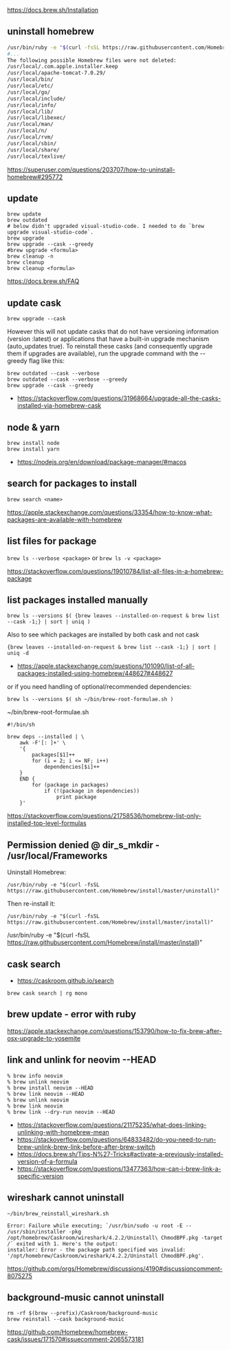 https://docs.brew.sh/Installation

## uninstall homebrew

```bash
/usr/bin/ruby -e "$(curl -fsSL https://raw.githubusercontent.com/Homebrew/install/master/uninstall)"
#...
The following possible Homebrew files were not deleted:
/usr/local/.com.apple.installer.keep
/usr/local/apache-tomcat-7.0.29/
/usr/local/bin/
/usr/local/etc/
/usr/local/go/
/usr/local/include/
/usr/local/info/
/usr/local/lib/
/usr/local/libexec/
/usr/local/man/
/usr/local/n/
/usr/local/rvm/
/usr/local/sbin/
/usr/local/share/
/usr/local/texlive/
```

https://superuser.com/questions/203707/how-to-uninstall-homebrew#295772

## update

```
brew update
brew outdated
# below didn't upgraded visual-studio-code. I needed to do `brew upgrade visual-studio-code`.
brew upgrade
brew upgrade --cask --greedy
#brew upgrade <formula>
brew cleanup -n
brew cleanup
brew cleanup <formula>
```

https://docs.brew.sh/FAQ

## update cask

`brew upgrade --cask`

However this will not update casks that do not have versioning information (version :latest) or applications that have a built-in upgrade mechanism (auto_updates true). To reinstall these casks (and consequently upgrade them if upgrades are available), run the upgrade command with the --greedy flag like this:

```shell
brew outdated --cask --verbose
brew outdated --cask --verbose --greedy
brew upgrade --cask --greedy
```

- https://stackoverflow.com/questions/31968664/upgrade-all-the-casks-installed-via-homebrew-cask

## node & yarn

```
brew install node
brew install yarn
```

- https://nodejs.org/en/download/package-manager/#macos

## search for packages to install

`brew search <name>`

https://apple.stackexchange.com/questions/33354/how-to-know-what-packages-are-available-with-homebrew

## list files for package

`brew ls --verbose <package>` or `brew ls -v <package>`

https://stackoverflow.com/questions/19010784/list-all-files-in-a-homebrew-package

## list packages installed manually

```shell
brew ls --versions $( {brew leaves --installed-on-request & brew list --cask -1;} | sort | uniq )
```

Also to see which packages are installed by both cask and not cask

```shell
{brew leaves --installed-on-request & brew list --cask -1;} | sort | uniq -d
```

- https://apple.stackexchange.com/questions/101090/list-of-all-packages-installed-using-homebrew/448627#448627

or if you need handling of optional/recommended dependencies:

```shell
brew ls --versions $( sh ~/bin/brew-root-formulae.sh )
```

~/bin/brew-root-formulae.sh

```shell
#!/bin/sh

brew deps --installed | \
    awk -F'[: ]+' \
    '{
        packages[$1]++
        for (i = 2; i <= NF; i++)
            dependencies[$i]++
    }
    END {
        for (package in packages)
            if (!(package in dependencies))
                print package
    }'
```

https://stackoverflow.com/questions/21758536/homebrew-list-only-installed-top-level-formulas

## Permission denied @ dir_s_mkdir - /usr/local/Frameworks

Uninstall Homebrew:

`/usr/bin/ruby -e "$(curl -fsSL https://raw.githubusercontent.com/Homebrew/install/master/uninstall)"`

Then re-install it:

`/usr/bin/ruby -e "$(curl -fsSL https://raw.githubusercontent.com/Homebrew/install/master/install)"`

/usr/bin/ruby -e "$(curl -fsSL https://raw.githubusercontent.com/Homebrew/install/master/install)"

## cask search

- https://caskroom.github.io/search

`brew cask search | rg mono`

## brew update - error with ruby

https://apple.stackexchange.com/questions/153790/how-to-fix-brew-after-osx-upgrade-to-yosemite

## link and unlink for neovim --HEAD

```shell
% brew info neovim
% brew unlink neovim
% brew install neovim --HEAD
% brew link neovim --HEAD
% brew unlink neovim
% brew link neovim
% brew link --dry-run neovim --HEAD
```

- https://stackoverflow.com/questions/21175235/what-does-linking-unlinking-with-homebrew-mean
- https://stackoverflow.com/questions/64833482/do-you-need-to-run-brew-unlink-brew-link-before-after-brew-switch
- https://docs.brew.sh/Tips-N%27-Tricks#activate-a-previously-installed-version-of-a-formula
- https://stackoverflow.com/questions/13477363/how-can-i-brew-link-a-specific-version

## wireshark cannot uninstall

`~/bin/brew_reinstall_wireshark.sh`

```
Error: Failure while executing; `/usr/bin/sudo -u root -E -- /usr/sbin/installer -pkg /opt/homebrew/Caskroom/wireshark/4.2.2/Uninstall\ ChmodBPF.pkg -target /` exited with 1. Here's the output:
installer: Error - the package path specified was invalid: '/opt/homebrew/Caskroom/wireshark/4.2.2/Uninstall ChmodBPF.pkg'.
```

https://github.com/orgs/Homebrew/discussions/4190#discussioncomment-8075275

## background-music cannot uninstall

```shell
rm -rf $(brew --prefix)/Caskroom/background-music
brew reinstall --cask background-music
```

https://github.com/Homebrew/homebrew-cask/issues/171570#issuecomment-2065573181
